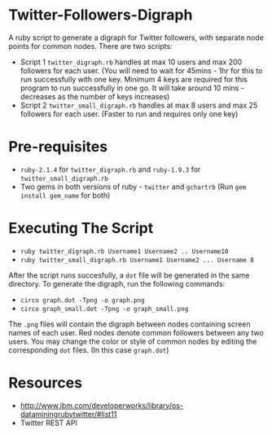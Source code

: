 # Twitter-Followers-Digraph
A ruby script to generate a digraph for Twitter followers, with separate node points for common nodes. There are two scripts:

* Script 1 `twitter_digraph.rb` handles at max 10 users and max 200 followers for each user. (You will need to wait for 45mins - 1hr for this to run successfully with one key. Minimum 4 keys are required for this program to run successfully in one go. It will take around 10 mins - decreases as the number of keys increases)
* Script 2 `twitter_small_digraph.rb` handles at max 8 users and max 25 followers for each user. (Faster to run and requires only one key)


# Pre-requisites
* `ruby-2.1.4` for `twitter_digraph.rb` and `ruby-1.9.3` for `twitter_small_digraph.rb`
* Two gems in both versions of ruby - `twitter` and `gchartrb` (Run `gem install gem_name` for both)

# Executing The Script
* `ruby twitter_digraph.rb Username1 Username2 .. Username10`
* `ruby twitter_small_digraph.rb Username1 Username2 ... Username 8`

After the script runs succesfully, a `dot` file will be generated in the same directory. To generate the digraph, run the following commands:

* `circo graph.dot -Tpng -o graph.png`
* `circo graph_small.dot -Tpng -o graph_small.png`

The `.png` files will contain the digraph between nodes containing screen names of each user. Red nodes denote common followers between any two users. You may change the color or style of common nodes by editing the corresponding `dot` files. (In this case `graph.dot`)

# Resources
* http://www.ibm.com/developerworks/library/os-dataminingrubytwitter/#list11
* Twitter REST API
